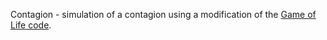 Contagion - simulation of a contagion using a modification of the [Game of Life code](https://www.geeksforgeeks.org/conways-game-life-python-implementation/).
